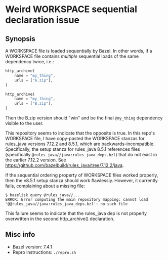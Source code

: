 # Weird WORKSPACE sequential declaration issue

## Synopsis

A WORKSPACE file is loaded sequentially by Bazel. In other words, if a WORKSPACE file contains _multiple_ sequential loads of the same dependency twice, i.e.:

```python
http_archive(
    name = "my_thing",
    urls = ["A.zip"],
)

http_archive(
    name = "my_thing",
    urls = ["B.zip"],
)
```

Then the B.zip version should "win" and be the final `@my_thing` dependency visible to the user.

This repository seems to indicate that the opposite is true. In this repo's WORKSPACE file, I have copy-pasted the WORKSPACE stanzas for rules_java versions 7.12.2 and 8.5.1, which are backwards-incompatible. Specifically, the setup stanza for rules_java 8.5.1 references files (specifically `@rules_java//java:rules_java_deps.bzl`) that do not exist in the earlier 7.12.2 version. See https://github.com/bazelbuild/rules_java/tree/7.12.2/java.

If the sequential ordering property of WORKSPACE files worked properly, then the v8.5.1 setup stanza should work flawlessly. However, it currently fails, complaining about a missing file:

```shell
$ bazelisk query @rules_java//...
ERROR: Error computing the main repository mapping: cannot load '@@rules_java//java:rules_java_deps.bzl': no such file
```

This failure seems to indicate that the rules_java dep is not properly overwritten in the second http_archive() declaration.

## Misc info
* Bazel version: 7.4.1
* Repro instructions: `./repro.sh`

